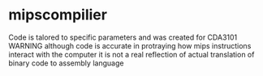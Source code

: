 # mipscompilier
Code is talored to specific parameters and was created for CDA3101
WARNING although code is accurate in protraying how mips instructions interact with the computer
it is not a real reflection of actual translation of binary code to assembly language
